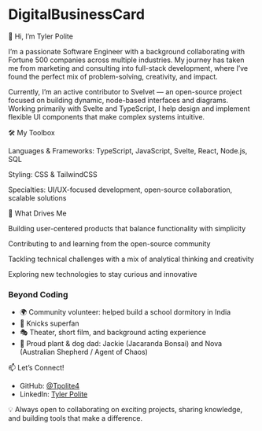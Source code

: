 # DigitalBusinessCard

👋 Hi, I’m Tyler Polite

I’m a passionate Software Engineer with a background collaborating with Fortune 500 companies across multiple industries. My journey has taken me from marketing and consulting into full-stack development, where I’ve found the perfect mix of problem-solving, creativity, and impact.

Currently, I’m an active contributor to Svelvet
— an open-source project focused on building dynamic, node-based interfaces and diagrams. Working primarily with Svelte and TypeScript, I help design and implement flexible UI components that make complex systems intuitive.

🛠️ My Toolbox

Languages & Frameworks: TypeScript, JavaScript, Svelte, React, Node.js, SQL

Styling: CSS & TailwindCSS

Specialties: UI/UX-focused development, open-source collaboration, scalable solutions

🌟 What Drives Me

Building user-centered products that balance functionality with simplicity

Contributing to and learning from the open-source community

Tackling technical challenges with a mix of analytical thinking and creativity

Exploring new technologies to stay curious and innovative

### Beyond Coding

- 🌍 Community volunteer: helped build a school dormitory in India
- 🏀 Knicks superfan
- 🎭 Theater, short film, and background acting experience
- 🌱 Proud plant & dog dad: Jackie (Jacaranda Bonsai) and Nova (Australian Shepherd / Agent of Chaos)

📫 Let’s Connect!

- GitHub: [@Tpolite4](https://github.com/Tpolite4)
- LinkedIn: [Tyler Polite](https://www.linkedin.com/in/tylerpolite/)

💡 Always open to collaborating on exciting projects, sharing knowledge, and building tools that make a difference.
